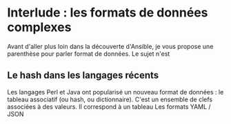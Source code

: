 
# Interlude  : les formats de données complexes 

Avant d'aller plus loin dans la découverte d'Ansible, je vous propose une parenthèse pour parler format de données. Le sujet n'est 

## Le hash dans les langages récents

Les langages Perl et Java ont popularisé un nouveau format de données : le tableau associatif (ou hash, ou dictionnaire). C'est un ensemble de clefs associées à des valeurs.
Il correspond à un tableau
Les formats YAML / JSON


<!--stackedit_data:
eyJoaXN0b3J5IjpbLTE0NTcyNTQ5NDUsMTAzNjg2OTU0OCw3MT
cyNjE5ODJdfQ==
-->